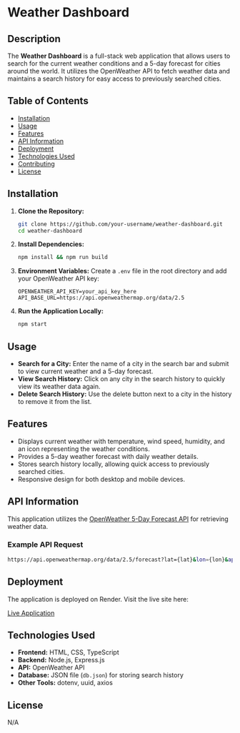 # Weather Dashboard

## Description

The **Weather Dashboard** is a full-stack web application that allows users to search for the current weather conditions and a 5-day forecast for cities around the world. It utilizes the OpenWeather API to fetch weather data and maintains a search history for easy access to previously searched cities.

## Table of Contents

- [Installation](#installation)
- [Usage](#usage)
- [Features](#features)
- [API Information](#api-information)
- [Deployment](#deployment)
- [Technologies Used](#technologies-used)
- [Contributing](#contributing)
- [License](#license)

## Installation

1. **Clone the Repository:**
   ```bash
   git clone https://github.com/your-username/weather-dashboard.git
   cd weather-dashboard
   ```

2. **Install Dependencies:**
   ```bash
   npm install && npm run build
   ```

3. **Environment Variables:**
   Create a `.env` file in the root directory and add your OpenWeather API key:
   ```env
   OPENWEATHER_API_KEY=your_api_key_here
   API_BASE_URL=https://api.openweathermap.org/data/2.5
   ```

4. **Run the Application Locally:**
   ```bash
   npm start
   ```

## Usage

- **Search for a City:** Enter the name of a city in the search bar and submit to view current weather and a 5-day forecast.
- **View Search History:** Click on any city in the search history to quickly view its weather data again.
- **Delete Search History:** Use the delete button next to a city in the history to remove it from the list.

## Features

- Displays current weather with temperature, wind speed, humidity, and an icon representing the weather conditions.
- Provides a 5-day weather forecast with daily weather details.
- Stores search history locally, allowing quick access to previously searched cities.
- Responsive design for both desktop and mobile devices.

## API Information

This application utilizes the [OpenWeather 5-Day Forecast API](https://openweathermap.org/forecast5) for retrieving weather data.

### Example API Request
```bash
https://api.openweathermap.org/data/2.5/forecast?lat={lat}&lon={lon}&appid={API key}
```

## Deployment

The application is deployed on Render. Visit the live site here:

[Live Application](https://zero9-bootcamp-hw.onrender.com)

## Technologies Used

- **Frontend:** HTML, CSS, TypeScript
- **Backend:** Node.js, Express.js
- **API:** OpenWeather API
- **Database:** JSON file (`db.json`) for storing search history
- **Other Tools:** dotenv, uuid, axios


## License

N/A
